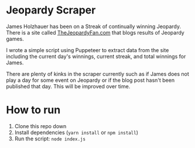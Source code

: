 # Jeopardy Scraper

James Holzhauer has been on a Streak of continually winning Jeopardy. There is a site called [TheJeopardyFan.com](https://thejeopardyfan.com/) that blogs results of Jeopardy games.

I wrote a simple script using Puppeteer to extract data from the site including the current day's winnings, current streak, and total winnings for James.

There are plenty of kinks in the scraper currently such as if James does not play a day for some event on Jeopardy or if the blog post hasn't been published that day. This will be improved over time.

# How to run

1. Clone this repo down
2. Install dependencies (`yarn install` or `npm install`)
3. Run the script: `node index.js`
